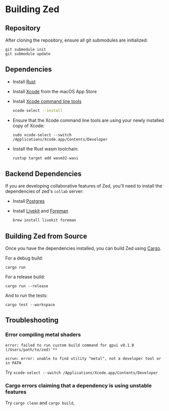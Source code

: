 # Building Zed

## Repository

After cloning the repository, ensure all git submodules are initialized:

```shell
git submodule init
git submodule update
```

## Dependencies

- Install [Rust](https://www.rust-lang.org/tools/install)
- Install [Xcode](https://apps.apple.com/us/app/xcode/id497799835?mt=12) from the macOS App Store

- Install [Xcode command line tools](https://developer.apple.com/xcode/resources/)

    ```bash
    xcode-select --install
    ```

- Ensure that the Xcode command line tools are using your newly installed copy of Xcode:

    ```
    sudo xcode-select --switch /Applications/Xcode.app/Contents/Developer
    ```

* Install the Rust wasm toolchain:

    ```bash
    rustup target add wasm32-wasi
    ```

## Backend Dependencies

If you are developing collaborative features of Zed, you'll need to install the dependencies of zed's `collab` server:

- Install [Postgres](https://postgresapp.com)
- Install [Livekit](https://formulae.brew.sh/formula/livekit) and [Foreman](https://formulae.brew.sh/formula/foreman)

    ```bash
    brew install livekit foreman
    ```

## Building Zed from Source

Once you have the dependencies installed, you can build Zed using [Cargo](https://doc.rust-lang.org/cargo/).

For a debug build:

```
cargo run
```

For a release build:

```
cargo run --release
```

And to run the tests:

```
cargo test --workspace
```

## Troubleshooting

### Error compiling metal shaders

```
error: failed to run custom build command for gpui v0.1.0 (/Users/path/to/zed)`**

xcrun: error: unable to find utility "metal", not a developer tool or in PATH
```

Try `xcode-select --switch /Applications/Xcode.app/Contents/Developer`

### Cargo errors claiming that a dependency is using unstable features

Try `cargo clean` and `cargo build`,
